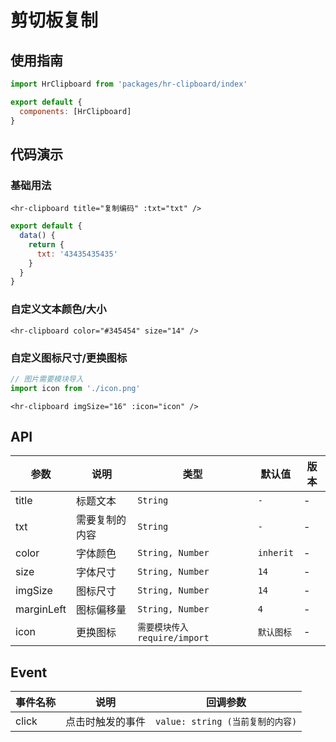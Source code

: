 # 剪切板复制

## 使用指南

```javascript
import HrClipboard from 'packages/hr-clipboard/index'

export default {
  components: [HrClipboard]
}
```

## 代码演示

### 基础用法

```vue
<hr-clipboard title="复制编码" :txt="txt" />
```

```javascript
export default {
  data() {
    return {
      txt: '43435435435'
    }
  }
}
```

### 自定义文本颜色/大小

```vue
<hr-clipboard color="#345454" size="14" />
```

### 自定义图标尺寸/更换图标

```js
// 图片需要模块导入
import icon from './icon.png'
```
```vue
<hr-clipboard imgSize="16" :icon="icon" />
```

## API

<table>
  <thead>
    <tr>
      <th>参数</th>
      <th>说明</th>
      <th>类型</th>
      <th>默认值</th>
      <th>版本</th>
    </tr>
  </thead>
  <tbody>
    <tr>
      <td>title</td>
      <td>标题文本</td>
      <td><code>String</code></td>
      <td><code>-</code></td>
      <td>-</td>
    </tr>
    <tr>
      <td>txt</td>
      <td>需要复制的内容</td>
      <td><code>String</code></td>
      <td><code>-</code></td>
      <td>-</td>
    </tr>
     <tr>
      <td>color</td>
      <td>字体颜色</td>
      <td><code>String, Number</code></td>
      <td><code>inherit</code></td>
      <td>-</td>
    </tr> 
    <tr>
      <td>size</td>
      <td>字体尺寸</td>
      <td><code>String, Number</code></td>
      <td><code>14</code></td>
      <td>-</td>
    </tr>
    <tr>
      <td>imgSize</td>
      <td>图标尺寸</td>
      <td><code>String, Number</code></td>
      <td><code>14</code></td>
      <td>-</td>
    </tr>
    <tr>
      <td>marginLeft</td>
      <td>图标偏移量</td>
      <td><code>String, Number</code></td>
      <td><code>4</code></td>
      <td>-</td>
    </tr>
    <tr>
      <td>icon</td>
      <td>更换图标</td>
      <td><code>需要模块传入 require/import</code></td>
      <td><code>默认图标</code></td>
      <td>-</td>
    </tr>
  </tbody>
</table>

## Event

<table>
  <thead>
    <tr>
      <th>事件名称</th>
      <th>说明</th>
      <th>回调参数</th>
    </tr>
  </thead>
  <tbody>
    <tr>
      <td>click</td>
      <td>点击时触发的事件</td>
      <td><code>value: string (当前复制的内容)</code></td>
    </tr>
  </tbody>
</table>